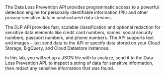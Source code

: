 The Data Loss Prevention API provides programmatic access to a powerful detection engine for personally identifiable information (PII) and other privacy-sensitive data in unstructured data streams.

The DLP API provides fast, scalable classification and optional redaction for sensitive data elements like credit card numbers, names, social security numbers, passport numbers, and phone numbers. The API supports text and images – just send data to the API or specify data stored on your Cloud Storage, BigQuery, and Cloud Datastore instances.

In this lab, you will set up a JSON file with to analyze, send it to the Data Loss Prevention API, to inspect a string of data for sensitive information, then redact any sensitive information that was found.